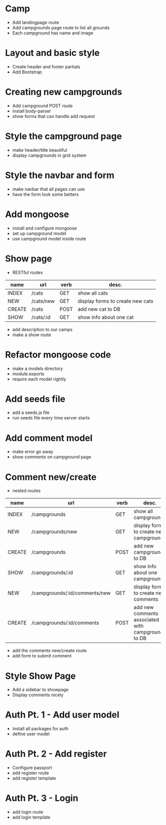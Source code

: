 # Camp

* Add landingpage route
* Add campgrounds page route to list all grounds
* Each campground has name and image

# Layout and basic style

* Create header and footer partials
* Add Bootstrap

# Creating new campgrounds

* Add campground POST route
* install body-parser
* show forms that can handle add request

# Style the campground page

* make header/title beautiful
* display campgrounds in grid system

# Style the navbar and form

* make navbar that all pages can use
* have the form look some betters

# Add mongoose

* install and configure mongoose
* set up campground model
* use campground model inside route

# Show page

* RESTful routes

| name   | url       | verb | desc.                            |
|--------|-----------|------|----------------------------------|
| INDEX  | /cats     | GET  | show all cats                    |
| NEW    | /cats/new | GET  | display forms to create new cats |
| CREATE | /cats     | POST | add new cat to DB                |
| SHOW   | /cats/:id | GET  | show info about one cat          |

* add description to our camps
* make a show route

# Refactor mongoose code

* make a models directory
* module.exports
* require each model rightly

# Add seeds file

* add a seeds.js file
* run seeds file every time server starts

# Add comment model

* make error go away
* show comments on campground page

# Comment new/create

* nested routes

| name   | url                           | verb | desc.                                              |
|--------|-------------------------------|------|----------------------------------------------------|
| INDEX  | /campgrounds                  | GET  | show all campgrounds                               |
| NEW    | /campgrounds/new              | GET  | display forms to create new campgrounds            |
| CREATE | /campgrounds                  | POST | add new campground to DB                           |
| SHOW   | /campgrounds/:id              | GET  | show info about one campground                     |
| NEW    | /campgrounds/:id/comments/new | GET  | display forms to create new comments               |
| CREATE | /campgrounds/:id/comments     | POST | add new comments associated with campgrounds to DB |

* add the comments new/create route
* add form to submit comment

# Style Show Page

* Add a sidebar to showpage
* Display comments nicely

# Auth Pt. 1 - Add user model

* Install all packages for auth
* define user model

# Auth Pt. 2 - Add register

* Configure passport
* add register route
* add register template

# Auth Pt. 3 - Login

* add login route
* add login template